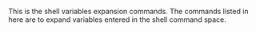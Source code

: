 This is the shell variables expansion commands. The commands listed in here are to expand variables entered in the shell command space.
